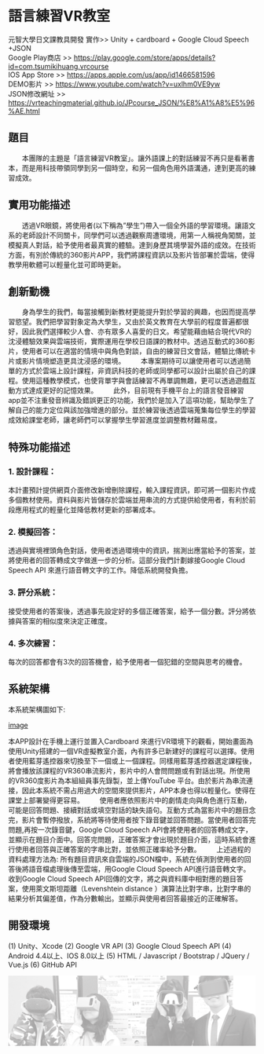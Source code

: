 # 語言練習VR教室
元智大學日文課教具開發
實作>> Unity + cardboard + Google Cloud Speech +JSON
<br/>Google Play商店 >> https://play.google.com/store/apps/details?id=com.tsumikihuang.vrcourse
<br/>IOS App Store >> https://apps.apple.com/us/app/id1466581596
<br/>DEMO影片 >> https://www.youtube.com/watch?v=uxlhm0VE9yw
<br/>JSON修改網址 >> https://vrteachingmaterial.github.io/JPcourse_JSON/%E8%A1%A8%E5%96%AE.html

## 題目
　　本團隊的主題是「語言練習VR教室」。讓外語課上的對話練習不再只是看著書本，而是用科技帶領同學到另一個時空，和另一個角色用外語溝通，達到更高的練習成效。

## 實用功能描述
　　透過VR眼鏡，將使用者(以下稱為”學生”)帶入一個全外語的學習環境。讓語文系的老師設計不同關卡，同學們可以透過觀察周遭環境，用第一人稱視角闖關，並模擬真人對話，給予使用者最真實的體驗。達到身歷其境學習外語的成效。在技術方面，有別於傳統的360影片APP，我們將課程資訊以及影片皆部署於雲端，使得教學用軟體可以輕量化並可即時更新。

## 創新動機
　　身為學生的我們，每當接觸到新教材更能提升對於學習的興趣，也因而提高學習慾望。我們把學習對象定為大學生，又由於英文教育在大學前的程度普遍都很好，因此我們選擇較少人會、亦有眾多人喜愛的日文。希望能藉由結合現代VR的沈浸體驗效果與雲端技術，實際運用在學校日語課的教材中。透過互動式的360影片，使用者可以在適當的情境中與角色對談，自由的練習日文會話，體驗比傳統卡片或影片情境塑造更具沈浸感的環境。
　　本專案期待可以讓使用者可以透過簡單的方式於雲端上設計課程，非資訊科技的老師或同學都可以設計出屬於自己的課程。使用這種教學模式，也使背單字與會話練習不再單調無趣，更可以透過遊戲互動方式達成更好的記憶效果。
　　此外，目前現有手機平台上的語言發音練習app並不注重發音辨識及錯誤更正的功能，我們於是加入了這項功能，幫助學生了解自己的能力定位與該加強增進的部分。並於練習後透過雲端蒐集每位學生的學習成效給課堂老師，讓老師們可以掌握學生學習進度並調整教材難易度。
## 特殊功能描述
### 1. 設計課程：
本計畫預計提供網頁介面修改新增刪除課程，輸入課程資訊，即可將一個影片作成多個教材使用。資料與影片皆儲存於雲端並用串流的方式提供給使用者，有利於前段應用程式的輕量化並降低教材更新的部署成本。
### 2. 模擬回答：
透過與實境裡頭角色對話，使用者透過環境中的資訊，揣測出應當給予的答案，並將使用者的回答轉成文字做進一步的分析。這部分我們計劃嫁接Google Cloud Speech API 來進行語音轉文字的工作。降低系統開發負擔。
### 3. 評分系統：
接受使用者的答案後，透過事先設定好的多個正確答案，給予一個分數。評分將依據與答案的相似度來決定正確度。
### 4. 多次練習：
每次的回答都會有3次的回答機會，給予使用者一個犯錯的空間與思考的機會。

## 系統架構
本系統架構圖如下:

[image](https://github.com/tsumikihuang/00XR_VR_YZU_JP_CLASS/blob/master/%E6%B5%81%E7%A8%8B.png)

本APP設計在手機上運行並置入Cardboard 來進行VR環境下的觀看，開始畫面為使用Unity搭建的一個VR虛擬教室介面，內有許多已新建好的課程可以選擇。使用者使用藍芽遙控器來切換至下一個或上一個課程。同樣用藍芽遙控器選定課程後，將會播放該課程的VR360串流影片，影片中的人會問問題或有對話出現。所使用的VR360度影片為本組組員事先錄製，並上傳YouTube 平台。由於影片為串流連接，因此本系統不需占用過大的空間來提供影片，APP本身也得以輕量化。使得在課堂上部署變得更容易。
　　使用者應依照影片中的劇情走向與角色進行互動，可能是回答問題、接續對話或填空對話的缺失語句。互動方式為當影片中的題目念完，影片會暫停撥放，系統將等待使用者按下錄音鍵並回答問題。當使用者回答完問題,再按一次錄音鍵，Google Cloud Speech API會將使用者的回答轉成文字，並顯示在題目介面中。回答完問題，正確答案才會出現於題目介面，這時系統會進行使用者回答與正確答案的字串比對，並依照正確率給予分數。
　　上述過程的資料處理方法為: 所有題目資訊來自雲端的JSON檔中，系統在偵測到使用者的回答後將語音檔處理後傳至雲端，用Google Cloud Speech API進行語音轉文字。收到Google Cloud Speech API回傳的文字，將之與資料庫中相對應的題目答案，使用萊文斯坦距離（Levenshtein distance ）演算法比對字串，比對字串的結果分析其偏差值，作為分數輸出。並顯示與使用者回答最接近的正確解答。

## 開發環境
(1) Unity、Xcode
(2) Google VR API
(3) Google Cloud Speech API 
(4) Android 4.4以上、IOS 8.0以上
(5) HTML / Javascript / Bootstrap / JQuery / Vue.js
(6) GitHub API

![image](https://github.com/tsumikihuang/00XR_VR_YZU_JP_CLASS/blob/master/%E5%9B%9B%E5%80%8B%E4%BA%BA.png)
